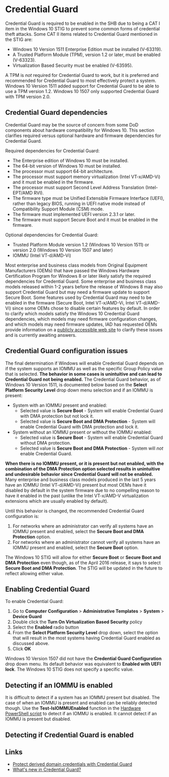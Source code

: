 # Credential Guard

Credential Guard is required to be enabled in the SHB due to being a CAT I item in the Windows 10 STIG to prevent some common forms of credential theft attacks. Some CAT II items related to Credential Guard mentioned in the STIG are:
*	Windows 10 Version 1511 Enterprise Edition must be installed (V-63319).
*	A Trusted Platform Module (TPM), version 1.2 or later, must be enabled (V-63323).
*	Virtualization Based Security must be enabled (V-63595).

A TPM is *not* required for Credential Guard to work, but it is preferred and recommended for Credential Guard to most effectively protect a system. Windows 10 Version 1511 added support for Credential Guard to be able to use a TPM version 1.2. Windows 10 1507 only supported Credential Guard with TPM version 2.0.

## Credential Guard dependencies 
Credential Guard may be the source of concern from some DoD components about hardware compatibility for Windows 10. This section clarifies required versus optional hardware and firmware dependencies for Credential Guard.

Required dependencies for Credential Guard:

* The Enterprise edition of Windows 10 must be installed.
*	The 64-bit version of Windows 10 must be installed.
*	The processor must support 64-bit architecture.
*	The processor must support memory virtualization (Intel VT-x/AMD-Vi) and it must be enabled in the firmware.
*	The processor must support Second Level Address Translation (Intel-EPT/AMD RVI).
*	The firmware type must be Unified Extensible Firmware Interface (UEFI), rather than legacy BIOS, running in UEFI native mode instead of Compatibility Support Module (CSM) mode.
* The firmware must implemented UEFI version 2.3.1 or later.
*	The firmware must support Secure Boot and it must be enabled in the firmware.

Optional dependencies for Credential Guard:

* Trusted Platform Module version 1.2 (Windows 10 Version 1511) or version 2.0 (Windows 10 Version 1507 and later)
* IOMMU (Intel VT-d/AMD-Vi)

Most enterprise and business class models from Original Equipment Manufacturers (OEMs) that have passed the Windows Hardware Certification Program for Windows 8 or later likely satisfy the required dependencies for Credential Guard. Some enterprise and business class models released within 1-2 years before the release of Windows 8 may also support Credential Guard but may need a firmware update to support Secure Boot. Some features used by Credential Guard may need to be enabled in the firmware (Secure Boot, Intel VT-x/AMD-Vi, Intel VT-d/AMD-Vi) since some OEMs chose to disable certain features by default. In order to clarify which models satisfy the Windows 10 Credential Guard dependencies, which models may need firmware configuration changes, and which models may need firmware updates, IAD has requested OEMs provide information on a [publicly accessible web site](./../Hardware/README.md) to clarify these issues and is currently awaiting answers.

## Credential Guard configuration issues

The final determination if Windows will enable Credential Guard depends on if the system supports an IOMMU as well as the specific Group Policy value that is selected. **The behavior in some cases is unintuitive and can lead to Credential Guard not being enabled.** The Credential Guard behavior, as of Windows 10 Version 1511, is documented below based on the **Select Platform Security Level** drop down menu selection and if an IOMMU is present:

* System with an IOMMU present and enabled:
    * Selected value is **Secure Boot** - System will enable Credential Guard with DMA protection but not lock it. 
    * Selected value is **Secure Boot and DMA Protection** - System will enable Credential Guard with DMA protection and lock it.
* System without an IOMMU present *or* without the IOMMU enabled:
    * Selected value is **Secure Boot** - System will enable Credential Guard without DMA protection.
    * Selected value is **Secure Boot and DMA Protection** - System will *not* enable Credential Guard.

**When there is no IOMMU present, or it is present but not enabled, with the combination of the DMA Protection option selected results in unintuitive and undesirable behavior since Credential Guard will not be enabled.** Many enterprise and business class models produced in the last 5 years have an IOMMU (Intel VT-d/AMD-Vi) present but most OEMs have it disabled by default in the system firmware due to no compelling reason to have it enabled in the past (unlike the Intel VT-x/AMD-V virtualization extensions which are usually enabled by default).

Until this behavior is changed, the recommended Credential Guard configuration is:

1. For networks where an administrator can verify all systems have an IOMMU present and enabled, select the **Secure Boot and DMA Protection** option.
1. For networks where an administrator cannot verify all systems have an IOMMU present and enabled, select the **Secure Boot** option.

The Windows 10 STIG will allow for either **Secure Boot** or **Secure Boot and DMA Protection** even though, as of the April 2016 release, it says to select **Secure Boot and DMA Protection**. The STIG will be updated in the future to reflect allowing either value.

## Enabling Credential Guard

To enable Credential Guard:

1. Go to **Computer Configuration** > **Administrative Templates** > **System** > **Device Guard**
1. Double click the **Turn On Virtualization Based Security** policy
1. Select the **Enabled** radio button
1. From the **Select Platform Security Level** drop down, select the option that will result in the most systems having Credential Guard enabled as discussed above. 
1. Click **OK**

Windows 10 Version 1507 did not have the **Credential Guard Configuration** drop down menu. Its default behavior was equivalent to **Enabled with UEFI lock**. The Windows 10 STIG does not specify a specific value.

## Detecting if an IOMMU is enabled

It is difficult to detect if a system has an IOMMU present but disabled. The case of when an IOMMU is present and enabled can be reliably detected though. Use the **Test-IsIOMMUEnabled** function in the [Hardware PowerShell script](./../Hardware/Scripts/Hardware.ps1) to detect if an IOMMU is enabled. It cannot detect if an IOMMU is present but disabled.

## Detecting if Credential Guard is enabled

## Links
* [Protect derived domain credentials with Credential Guard](https://technet.microsoft.com/en-us/itpro/windows/keep-secure/credential-guard)
* [What's new in Credential Guard?](https://technet.microsoft.com/en-us/itpro/windows/whats-new/credential-guard)